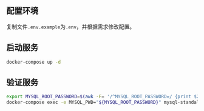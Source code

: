 ## 配置环境

复制文件`.env.example`为`.env`，并根据需求修改配置。

## 启动服务

```bash
docker-compose up -d
```

## 验证服务

```bash
export MYSQL_ROOT_PASSWORD=$(awk -F= '/^MYSQL_ROOT_PASSWORD=/ {print $2}' .env.example.example)
docker-compose exec -e MYSQL_PWD="${MYSQL_ROOT_PASSWORD}" mysql-standalone mysql -u root -e "SHOW DATABASES;"
```
